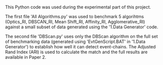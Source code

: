 This Python code was used during the experimental part of this project. 

The first file 'All Algorithms.py' was used to benchmark 5 algorihtms (Optics_RI, DBSCAN_RI, Mean Shift_RI, Affinity_RI, Agglomerative_RI) against a small subset of data generated using the '1.Data Generator' code.

The second file 'DBScan.py' uses only the DBScan algorithm on the full set of benchmarking data (generated using 'EvtGenScript.BAT' in '1.Data Generator') to establish how well it can detect event-chains. The Adjusted Rand Index (ARI) is used to calculate the match and the full results are available in Paper 2.
